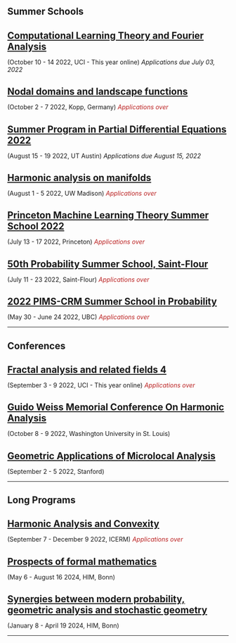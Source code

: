 
<style>
  .application{
  font-style: italic;
  }
  .application.over{
  color:#bb2222;
  }
  .date_and_place{
  }
  
  h2{
  margin-bottom:5px
  }
</style>
## Summer Schools

## [Computational Learning Theory and Fourier Analysis](https://sites.google.com/view/paata/learning?authuser=0)
<span class = 'date_and_place'>(October 10  -  14 2022, UCI - This year online)</span> <span class = 'application due'> Applications due July 03, 2022</span>


## [Nodal domains and landscape functions](https://www.math.uni-bonn.de/ag/ana/WiSe2223/summer_school/)
<span class = 'date_and_place'>(October 2  -  7 2022, Kopp, Germany)</span> <span class = 'application over'> Applications over</span>


## [Summer Program in Partial Differential Equations 2022](https://analysispde.ma.utexas.edu/summer-program-in-partial-differential-equations-2022/)
<span class = 'date_and_place'>(August 15  -  19 2022, UT Austin)</span> <span class = 'application due'> Applications due August 15, 2022</span>


## [Harmonic analysis on manifolds](https://sites.google.com/view/2022summerschool/main-page)
<span class = 'date_and_place'>(August 1  -  5 2022, UW Madison)</span> <span class = 'application over'> Applications over</span>


## [Princeton Machine Learning Theory Summer School 2022](https://mlschool.princeton.edu/)
<span class = 'date_and_place'>(July 13  -  17 2022, Princeton)</span> <span class = 'application over'> Applications over</span>


## [50th Probability Summer School, Saint-Flour](https://lmbp.uca.fr/stflour/)
<span class = 'date_and_place'>(July 11  -  23 2022, Saint-Flour)</span> <span class = 'application over'> Applications over</span>


## [2022 PIMS-CRM Summer School in Probability](https://secure.math.ubc.ca/Links/ssprob22/index.php)
<span class = 'date_and_place'>(May 30  - June 24 2022, UBC)</span> <span class = 'application over'> Applications over</span>


___
## Conferences

## [Fractal analysis and related fields 4](https://farf4.math.cnrs.fr/)
<span class = 'date_and_place'>(September 3  -  9 2022, UCI - This year online)</span> <span class = 'application over'> Applications over</span>


## [ Guido Weiss Memorial Conference On Harmonic Analysis](http://guidomemorial.wustl.edu/)
<span class = 'date_and_place'>(October 8  -  9 2022, Washington University in St. Louis)</span> 


## [Geometric Applications of Microlocal Analysis](https://web.stanford.edu/~andras/microloc-conf-22.html)
<span class = 'date_and_place'>(September 2  -  5 2022, Stanford)</span> 


___
## Long Programs

## [Harmonic Analysis and Convexity](https://icerm.brown.edu/programs/sp-f22/)
<span class = 'date_and_place'>(September 7  - December 9 2022, ICERM)</span> <span class = 'application over'> Applications over</span>


## [Prospects of formal mathematics](https://www.him.uni-bonn.de/programs/future-programs/future-trimester-programs/prospects-of-formal-mathematics/description/)
<span class = 'date_and_place'>(May 6  - August 16 2024, HIM, Bonn)</span> 


## [Synergies between modern probability, geometric analysis and stochastic geometry](https://www.him.uni-bonn.de/programs/future-programs/future-trimester-programs/synergies-between-modern-probability-geometric-analysis-and-stochastic-geometry/description/)
<span class = 'date_and_place'>(January 8  - April 19 2024, HIM, Bonn)</span> 


___
